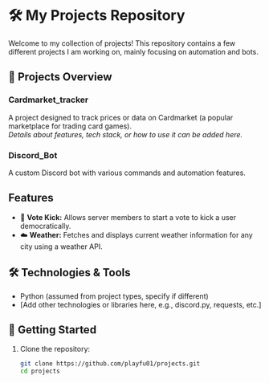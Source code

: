 # 🛠️ My Projects Repository

Welcome to my collection of projects! This repository contains a few different projects I am working on, mainly focusing on automation and bots.

## 📂 Projects Overview

### Cardmarket_tracker
A project designed to track prices or data on Cardmarket (a popular marketplace for trading card games).  
*Details about features, tech stack, or how to use it can be added here.*

### Discord_Bot
A custom Discord bot with various commands and automation features.  
## Features

- 🔨 **Vote Kick:** Allows server members to start a vote to kick a user democratically.
- ☁️ **Weather:** Fetches and displays current weather information for any city using a weather API.

## 🛠️ Technologies & Tools

- Python (assumed from project types, specify if different)
- [Add other technologies or libraries here, e.g., discord.py, requests, etc.]

## 🚀 Getting Started

1. Clone the repository:
   ```bash
   git clone https://github.com/playfu01/projects.git
   cd projects

